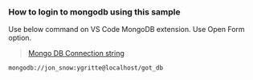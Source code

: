 ### How to login to mongodb using this sample
Use below command on VS Code MongoDB extension. Use Open Form
option.

> [Mongo DB Connection string](https://www.mongodb.com/docs/manual/reference/connection-string-examples/#std-label-connections-connection-examples)

```
mongodb://jon_snow:ygritte@localhost/got_db
```